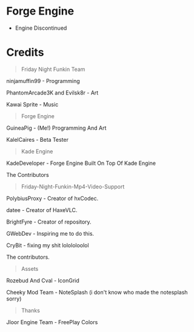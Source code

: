 # Forge Engine
- Engine Discontinued
# Credits
> Friday Night Funkin Team

ninjamuffin99 - Programming

PhantomArcade3K and Evilsk8r - Art

Kawai Sprite - Music

> Forge Engine

GuineaPig - (Me!) Programming And Art

KalelCaires - Beta Tester

> Kade Engine

KadeDeveloper - Forge Engine Built On Top Of Kade Engine

The Contributors

> Friday-Night-Funkin-Mp4-Video-Support

PolybiusProxy - Creator of hxCodec.

datee - Creator of HaxeVLC.

BrightFyre - Creator of repository.

GWebDev - Inspiring me to do this.

CryBit - fixing my shit lolololoolol

The contributors.

> Assets

Rozebud And Cval - IconGrid

Cheeky Mod Team - NoteSplash (i don't know who made the notesplash sorry)

> Thanks

Jloor Engine Team - FreePlay Colors




